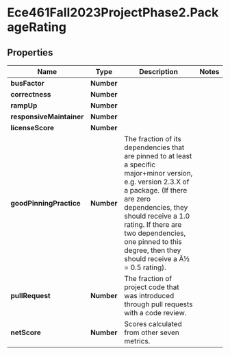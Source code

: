 # Ece461Fall2023ProjectPhase2.PackageRating

## Properties
Name | Type | Description | Notes
------------ | ------------- | ------------- | -------------
**busFactor** | **Number** |  | 
**correctness** | **Number** |  | 
**rampUp** | **Number** |  | 
**responsiveMaintainer** | **Number** |  | 
**licenseScore** | **Number** |  | 
**goodPinningPractice** | **Number** | The fraction of its dependencies that are pinned to at least a specific major+minor version, e.g. version 2.3.X of a package. (If there are zero dependencies, they should receive a 1.0 rating. If there are two dependencies, one pinned to this degree, then they should receive a Â½ &#x3D; 0.5 rating). | 
**pullRequest** | **Number** | The fraction of project code that was introduced through pull requests with a code review. | 
**netScore** | **Number** | Scores calculated from other seven metrics. | 

